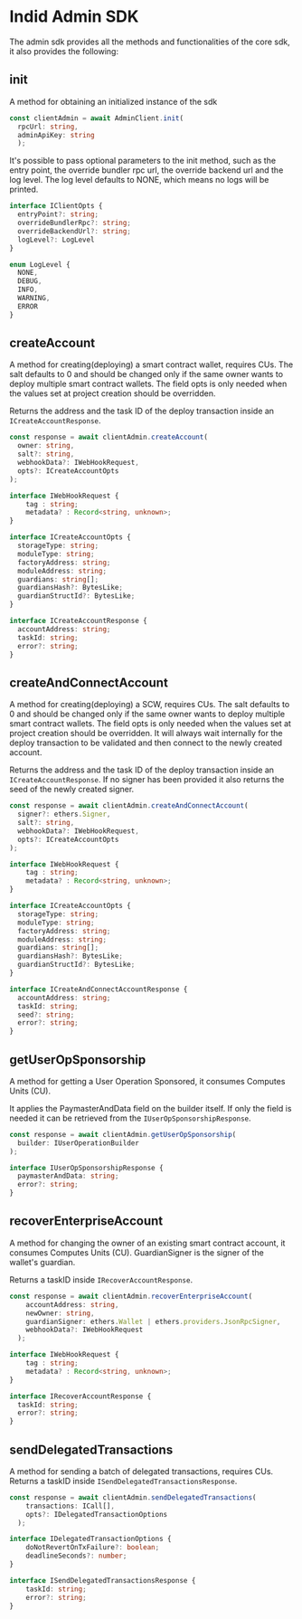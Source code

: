 # Indid Admin SDK

The admin sdk provides all the methods and functionalities of the core sdk, it also provides the following:

## init

A method for obtaining an initialized instance of the sdk

```ts
const clientAdmin = await AdminClient.init(
  rpcUrl: string,
  adminApiKey: string
  );
```

It's possible to pass optional parameters to the init method, such as the entry point, the override bundler rpc url, the override backend url and the log level.
The log level defaults to NONE, which means no logs will be printed.

```ts
interface IClientOpts {
  entryPoint?: string;
  overrideBundlerRpc?: string;
  overrideBackendUrl?: string;
  logLevel?: LogLevel
}
```

```ts
enum LogLevel {
  NONE,
  DEBUG,
  INFO,
  WARNING,
  ERROR
}
```

## createAccount

A method for creating(deploying) a smart contract wallet, requires CUs. The salt defaults to 0 and should be changed only if the same owner wants to deploy multiple smart contract wallets.
The field opts is only needed when the values set at project creation should be overridden.

Returns the address and the task ID of the deploy transaction inside an ```ICreateAccountResponse```.

```ts
const response = await clientAdmin.createAccount(
  owner: string,
  salt?: string,
  webhookData?: IWebHookRequest,
  opts?: ICreateAccountOpts
);
```

```ts
interface IWebHookRequest {
    tag : string;
    metadata? : Record<string, unknown>;
}
```

```ts
interface ICreateAccountOpts {
  storageType: string;
  moduleType: string;
  factoryAddress: string;
  moduleAddress: string;
  guardians: string[];
  guardiansHash?: BytesLike;
  guardianStructId?: BytesLike;
}
```

```ts
interface ICreateAccountResponse {
  accountAddress: string;
  taskId: string;
  error?: string;
}
```

## createAndConnectAccount

A method for creating(deploying) a SCW, requires CUs.
The salt defaults to 0 and should be changed only if the same owner wants to deploy multiple smart contract wallets.
The field opts is only needed when the values set at project creation should be overridden.
It will always wait internally for the deploy transaction to be validated and then connect to the newly created account.

Returns the address and the task ID of the deploy transaction inside an ```ICreateAccountResponse```. If no signer has been provided it also returns the seed of the newly created signer.

```ts
const response = await clientAdmin.createAndConnectAccount(
  signer?: ethers.Signer,
  salt?: string,
  webhookData?: IWebHookRequest,
  opts?: ICreateAccountOpts
);
```

```ts
interface IWebHookRequest {
    tag : string;
    metadata? : Record<string, unknown>;
}
```

```ts
interface ICreateAccountOpts {
  storageType: string;
  moduleType: string;
  factoryAddress: string;
  moduleAddress: string;
  guardians: string[];
  guardiansHash?: BytesLike;
  guardianStructId?: BytesLike;
}
```

```ts
interface ICreateAndConnectAccountResponse {
  accountAddress: string;
  taskId: string;
  seed?: string;
  error?: string;
}
```

## getUserOpSponsorship

A method for getting a User Operation Sponsored, it consumes Computes Units (CU).

It applies the PaymasterAndData field on the builder itself. If only the field is needed it can be retrieved from the ```IUserOpSponsorshipResponse```.

```ts
const response = await clientAdmin.getUserOpSponsorship(
  builder: IUserOperationBuilder
);
```

```ts
interface IUserOpSponsorshipResponse {
  paymasterAndData: string;
  error?: string;
}
```

## recoverEnterpriseAccount

A method for changing the owner of an existing smart contract account, it consumes Computes Units (CU).
GuardianSigner is the signer of the wallet's guardian.

Returns a taskID inside ```IRecoverAccountResponse```.

```ts
const response = await clientAdmin.recoverEnterpriseAccount(
    accountAddress: string,
    newOwner: string,
    guardianSigner: ethers.Wallet | ethers.providers.JsonRpcSigner,
    webhookData?: IWebHookRequest
  );
```

```ts
interface IWebHookRequest {
    tag : string;
    metadata? : Record<string, unknown>;
}
```

```ts
interface IRecoverAccountResponse {
  taskId: string;
  error?: string;
}
```

## sendDelegatedTransactions

A method for sending a batch of delegated transactions, requires CUs.
Returns a taskID inside ```ISendDelegatedTransactionsResponse```.

```ts
const response = await clientAdmin.sendDelegatedTransactions(
    transactions: ICall[],
    opts?: IDelegatedTransactionOptions
  );
```

```ts
interface IDelegatedTransactionOptions {
    doNotRevertOnTxFailure?: boolean;
    deadlineSeconds?: number;
}
```

```ts
interface ISendDelegatedTransactionsResponse {
    taskId: string;
    error?: string;
}
```